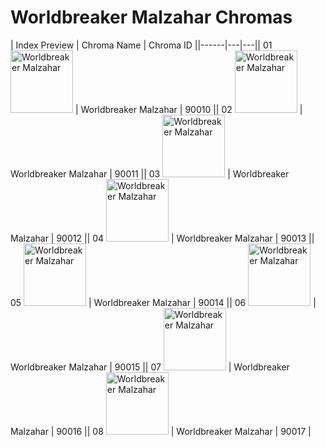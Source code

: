 # Worldbreaker Malzahar Chromas

| Index  Preview | Chroma Name | Chroma ID ||------|---|---|| 01  <img src='https://raw.communitydragon.org/latest/plugins/rcp-be-lol-game-data/global/default/v1/champion-chroma-images/90/90010.png' alt='Worldbreaker Malzahar' width='100'> | Worldbreaker Malzahar | 90010 || 02  <img src='https://raw.communitydragon.org/latest/plugins/rcp-be-lol-game-data/global/default/v1/champion-chroma-images/90/90011.png' alt='Worldbreaker Malzahar' width='100'> | Worldbreaker Malzahar | 90011 || 03  <img src='https://raw.communitydragon.org/latest/plugins/rcp-be-lol-game-data/global/default/v1/champion-chroma-images/90/90012.png' alt='Worldbreaker Malzahar' width='100'> | Worldbreaker Malzahar | 90012 || 04  <img src='https://raw.communitydragon.org/latest/plugins/rcp-be-lol-game-data/global/default/v1/champion-chroma-images/90/90013.png' alt='Worldbreaker Malzahar' width='100'> | Worldbreaker Malzahar | 90013 || 05  <img src='https://raw.communitydragon.org/latest/plugins/rcp-be-lol-game-data/global/default/v1/champion-chroma-images/90/90014.png' alt='Worldbreaker Malzahar' width='100'> | Worldbreaker Malzahar | 90014 || 06  <img src='https://raw.communitydragon.org/latest/plugins/rcp-be-lol-game-data/global/default/v1/champion-chroma-images/90/90015.png' alt='Worldbreaker Malzahar' width='100'> | Worldbreaker Malzahar | 90015 || 07  <img src='https://raw.communitydragon.org/latest/plugins/rcp-be-lol-game-data/global/default/v1/champion-chroma-images/90/90016.png' alt='Worldbreaker Malzahar' width='100'> | Worldbreaker Malzahar | 90016 || 08  <img src='https://raw.communitydragon.org/latest/plugins/rcp-be-lol-game-data/global/default/v1/champion-chroma-images/90/90017.png' alt='Worldbreaker Malzahar' width='100'> | Worldbreaker Malzahar | 90017 |